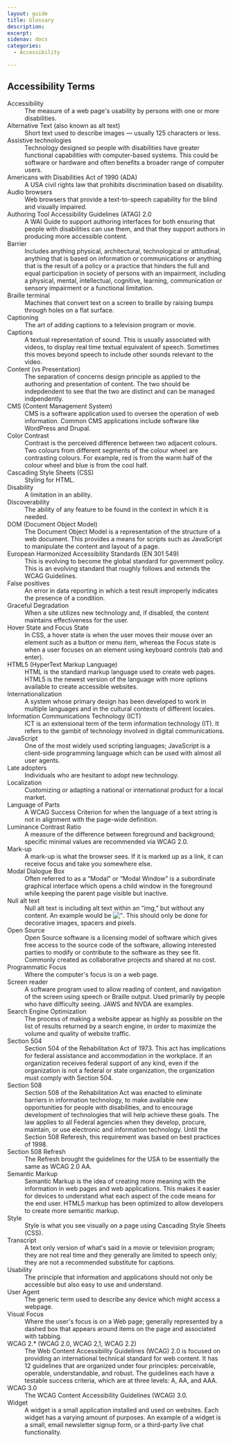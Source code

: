 ```yaml
---
layout: guide
title: Glossary
description: 
excerpt: 
sidenav: docs
categories:
  - Accessibility

---
```


## Accessibility Terms

<dl>          
    <dt>Accessibility</dt>
    <dd>The measure of a web page's usability by persons with one or more disabilities.</dd>
    <dt>Alternative Text (also known as alt text)</dt>
    <dd>Short text used to describe images — usually 125 characters or less.</dd>
    <dt>Assistive technologies</dt>
    <dd>Technology designed so people with disabilities have greater functional capabilities with computer-based systems.  This could be software or hardware and often benefits a broader range of computer users.</dd>
    <dt>Americans with Disabilities Act of 1990 (ADA)</dt>
    <dd>A USA civil rights law that prohibits discrimination based on disability. </dd>
    <dt>Audio browsers</dt>
    <dd>Web browsers that provide a text-to-speech capability for the blind and visually impaired.</dd>
    <dt>Authoring Tool Accessibility Guidelines (ATAG) 2.0</dt>
    <dd>A WAI Guide to support authoring interfaces for both ensuring that people with disabilities can use them, and that they support authors in producing more accessible content. </dd>
    <dt>Barrier</dt>
    <dd>Includes anything physical, architectural, technological or attitudinal, anything that is based on information or communications or anything that is the result of a policy or a practice that hinders the full and equal participation in society of persons with an impairment, including a physical, mental, intellectual, cognitive, learning, communication or sensory impairment or a functional limitation.</dd>
    <dt>Braille terminal</dt>
    <dd>Machines that convert text on a screen to braille by raising bumps through holes on a flat surface.</dd>
    <dt>Captioning</dt>
    <dd>The art of adding captions to a television program or movie.</dd>
    <dt>Captions</dt>
    <dd>A textual representation of sound. This is  usually associated with videos, to display real time textual equivalent of speech. Sometimes this moves beyond speech to include other sounds relevant to the video.</dd>
    <dt>Content (vs Presentation)</dt>
    <dd>The separation of concerns design principle as applied to the authoring and presentation of content. The two should be indepdendent to see that the two are distinct and can be managed indpendently.</dd>
    <dt>CMS (Content Management System)</dt>
    <dd>CMS is a software application used to oversee the operation of web information. Common CMS applications include software like WordPress and Drupal.</dd>
    <dt>Color Contrast</dt>
    <dd>Contrast is the perceived difference between two adjacent colours. Two colours from different segments of the colour wheel are contrasting colours. For example, red is from the warm half of the colour wheel and blue is from the cool half.</dd>
    <dt>Cascading Style Sheets (CSS)</dt>
    <dd>Styling for HTML.</dd>
    <dt>Disability</dt>
    <dd>A limitation in an ability.</dd>
    <dt>Discoverability</dt>
    <dd>The ability of any feature to be found in the context in which it is needed.</dd>
    <dt>DOM (Document Object Model)</dt>
    <dd>The Document Object Model is a representation of the structure of a web document. This provides a means for scripts such as JavaScript to manipulate the content and layout of a page.</dd>
    <dt>European Harmonized Accessibility Standards (EN 301 549)</dt>
    <dd>This is evolving to become the global standard for government policy. This is an evolving standard that roughly follows and extends the WCAG Guidelines.</dd>
    <dt>False positives</dt>
    <dd>An error in data reporting in which a test result improperly indicates the presence of a condition.</dd>
    <dt>Graceful Degradation</dt>
    <dd>When a site utilizes new technology and, if disabled, the content maintains effectiveness for the user.</dd>
    <dt>Hover State and Focus State</dt>
    <dd>In CSS, a hover state is when the user moves their mouse over an element such as a button or menu item, whereas the Focus state is when a user focuses on an element using keyboard controls (tab and enter).</dd>
    <dt>HTML5 (HyperText Markup Language)</dt>
    <dd>HTML is the standard markup language used to create web pages. HTML5 is the newest version of the language with more options available to create accessible websites.</dd>
    <dt>Internationalization</dt>
    <dd>A system whose primary design has been developed to work in multiple languages and in the cultural contexts of different locales.</dd>
    <dt>Information Communications Technology (ICT)</dt>
    <dd>ICT is an extensional term of the term information technology (IT). It refers to the gambit of technology involved in digital communications. </dd>
    <dt>JavaScript</dt>
    <dd>One of the most widely used scripting languages; JavaScript is a client-side programming language which can be used with almost all user agents.</dd>
    <dt>Late adopters</dt>
    <dd>Individuals who are hesitant to adopt new technology.</dd>
    <dt>Localization</dt>
    <dd>Customizing or adapting a national or international product for a local market.</dd>
    <dt>Language of Parts</dt>
    <dd>A WCAG Success Criterion for when the language of a text string is not in alignment with the page-wide definition. </dd>
    <dt>Luminance Contrast Ratio</dt>
    <dd>A measure of the difference between foreground and background; specific minimal values are recommended via WCAG 2.0.</dd>
    <dt>Mark-up</dt>
    <dd>A mark-up is what the browser sees. If it is marked up as a link, it can receive focus and take you somewhere else.</dd>
    <dt>Modal Dialogue Box</dt>
    <dd>Often referred to as a “Modal” or “Modal Window” is a subordinate graphical interface which opens a child window in the foreground while keeping the parent page visible but inactive. </dd>
    <dt>Null alt text</dt>
    <dd>Null alt text is including alt text within an “img,” but without any content. An example would be <img alt=” “>. This should only be done for decorative images, spacers and pixels.</dd>
    <dt>Open Source</dt>
    <dd>Open Source software is a licensing model of software which gives free access to the source code of the software, allowing interested parties to modify or contribute to the software as they see fit. Commonly created as collaborative projects and shared at no cost.</dd>
    <dt>Programmatic Focus</dt>
    <dd>Where the computer's focus is on a web page.</dd>
    <dt>Screen reader</dt>
    <dd>A software program used to allow reading of content, and navigation of the screen using speech or Braille output. Used primarily by people who have difficulty seeing. JAWS and NVDA are examples.</dd>
    <dt>Search Engine Optimization</dt>
    <dd>The process of making a website appear as highly as possible on the list of results returned by a search engine, in order to maximize the volume and quality of website traffic.</dd>
    <dt>Section 504</dt>
    <dd>Section 504 of the Rehabilitation Act of 1973. This act has implications for federal assistance and accommodation in the workplace. If an organization receives federal support of any kind, even if the organization is not a federal or state organization, the organization must comply with Section 504. </dd>
    <dt>Section 508</dt>
    <dd>Section 508 of the Rehabilitation Act was enacted to eliminate barriers in information technology, to make available new opportunities for people with disabilities, and to encourage development of technologies that will help achieve these goals. The law applies to all Federal agencies when they develop, procure, maintain, or use electronic and information technology. Until the Section 508 Referesh, this requirement was based on best practices of 1998. </dd>
    <dt>Section 508 Refresh</dt>
    <dd>The Refresh brought the guidelines for the USA to be essentially the same as WCAG 2.0 AA. </dd>
    <dt>Semantic Markup</dt>
    <dd>
Semantic Markup is the idea of creating more meaning with the information in web pages and web applications. This makes it easier for devices to understand what each aspect of the code means for the end user. HTML5 markup has been optimized to allow developers to create more semantic markup.</dd>
    <dt>Style</dt>
    <dd>Style is what you see visually on a page using Cascading Style Sheets (CSS).</dd>
    <dt>Transcript</dt>
    <dd>A text only version of what's said in a movie or television program; they are not real time and they generally are limited to speech only; they are not a recommended substitute for captions.</dd>
    <dt>Usability</dt>
    <dd>The principle that information and applications should not only be accessible but also easy to use and understand.</dd>
    <dt>User Agent</dt>
    <dd>The generic term used to describe any device which might access a webpage.</dd>
    <dt>Visual Focus</dt>
    <dd>Where the user's focus is on a Web page; generally represented by a dashed box that appears around items on the page and associated with tabbing.</dd>
    <dt>WCAG 2.* (WCAG 2.0, WCAG 2,1, WCAG 2.2)</dt>
    <dd>The Web Content Accessibility Guidelines (WCAG) 2.0 is focused on providing an international technical standard for web content. It has 12 guidelines that are organized under four principles: perceivable, operable, understandable, and robust. The guidelines each have a testable success criteria, which are at three levels: A, AA, and AAA.</dd>
    <dt>WCAG 3.0</dt>
    <dd>The WCAG Content Accessibility Guidelines (WCAG) 3.0.</dd>
    <dt>Widget</dt>
    <dd>A widget is a small application installed and used on websites. Each widget has a varying amount of purposes. An example of a widget is a small, email newsletter signup form, or a third-party live chat functionality.</dd>
</dl>
